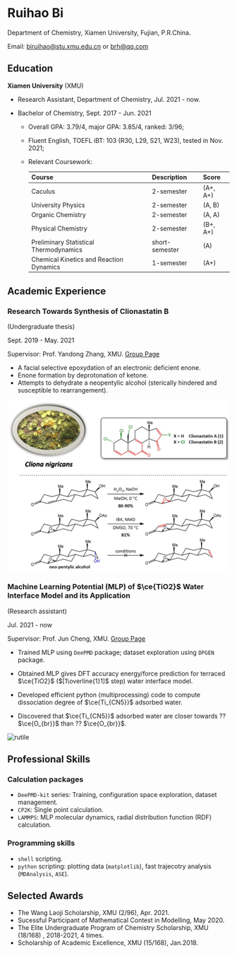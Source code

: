 # Ruihao Bi

Department of Chemistry, Xiamen University, Fujian, P.R.China.

Email: [biruihao@stu.xmu.edu.cn](mailto:biruihao@stu.xmu.edu.cn) or [brh@qq.com](mailto:brh6@qq.com) 

## Education

**Xiamen University** (XMU)

- Research Assistant, Department of Chemistry, Jul. 2021 - now.

- Bachelor of Chemistry, Sept. 2017 - Jun. 2021

  - Overall GPA: 3.79/4, major GPA: 3.85/4, ranked: 3/96;

  - Fluent English, TOEFL iBT: 103 (R30, L29, S21, W23), tested in Nov. 2021; 

  - Relevant Coursework: 
    
    | Course | Description | Score |
    | :--- | :--- | :--- |
    | Caculus |  2-semester| (A+, A+) |
    | University Physics |  2-semester| (A, B) |
    | Organic Chemistry |  2-semester| (A, A) |
    | Physical Chemistry |  2-semester| (B+, A+) |
    | Preliminary Statistical Thermodynamics |  short-semester| (A) |
    | Chemical Kinetics and Reaction Dynamics |  1-semester| (A+) |

## Academic Experience

### Research Towards Synthesis of Clionastatin B

(Undergraduate thesis) 

Sept. 2019 - May. 2021

Supervisor: Prof. Yandong Zhang, XMU. [Group Page](https://zhanglab.xmu.edu.cn/)

- A facial selective epoxydation of an electronic deficient enone.
- Enone formation by deprotonation of ketone.
- Attempts to dehydrate a neopentylic alcohol (sterically hindered and susceptible  to rearrangement).

![thesis](./_assets/brh_cv/thesis.jpg)



### Machine Learning Potential (MLP) of $\ce{TiO2}$ Water Interface Model and its Application

(Research assistant) 

Jul. 2021 - now

Supervisor: Prof. Jun Cheng, XMU. [Group Page](https://chengjun.xmu.edu.cn/)

- Trained MLP using `DeePMD` package; dataset exploration using `DPGEN` package.

- Obtained MLP gives DFT accuracy energy/force prediction for terraced  $\ce{TiO2}$ ($[1\overline{1}1]$ step) water interface model.

- Developed efficient python (multiprocessing) code to compute dissociation degree of $\ce{Ti_{CN5}}$ adsorbed water.

- Discovered that $\ce{Ti_{CN5}}$ adsorbed water are closer towards ?? $\ce{O_{br}}$ than ?? $\ce{O_{br}}$.

![rutile]()

## Professional Skills

### Calculation packages

- `DeePMD-kit` series: Training, configuration space exploration, dataset management.
- `CP2K`: Single point calculation.
- `LAMMPS`: MLP molecular dynamics, radial distribution function (RDF) calculation.

### Programming skills

- `shell` scripting.
- `python` scripting:  plotting data (`matplotlib`), fast trajecotry analysis (`MDAnalysis`, `ASE`).

## Selected Awards

- The Wang Laoji Scholarship, XMU (2/96), Apr. 2021.
- Sucessful Participant of Mathematical Contest in Modelling, May 2020.
- The Elite Undergraduate Program of Chemistry Scholarship, XMU (18/168) , 2018-2021, 4 times.
- Scholarship of Academic Excellence, XMU (15/168), Jan.2018. 



